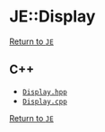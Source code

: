# JE::Display

[Return to `JE`](/docs/je.md)

## C++

- [`Display.hpp`](/src/je/Display.hpp)
- [`Display.cpp`](/src/je/Display.cpp)

[Return to `JE`](/docs/je.md)